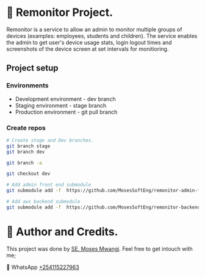 # :book: Remonitor Project.

Remonitor is a service to allow an admin to monitor multiple groups of devices (examples: employees, students and children). The service enables the admin to get user's device usage stats, login logout times and screenshots of the device screen at set intervals for monitioring.

## Project setup

### Environments
 - Development environment - dev branch
 - Staging environment - stage branch
 - Production environment - git pull branch

### Create repos
```bash
# Create stage and Dev branches.
git branch stage 
git branch dev

git branch -a

git checkout dev

# Add admin front end submodule
git submodule add -f  https://github.com/MosesSoftEng/remonitor-admin-front.git

# Add aws backend submodule
git submodule add -f  https://github.com/MosesSoftEng/remonitor-backend-aws.git

```

# :man: Author and Credits.
This project was done by [SE. Moses Mwangi](https://github.com/MosesSoftEng). Feel free to get intouch with me;

:iphone: WhatsApp [+254115227963](https://wa.me/254115227963)
